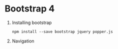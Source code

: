 # Bootstrap 4

1. Installing bootstrap
    ```
    npm install --save bootstrap jquery popper.js
    ```
2. Navigation